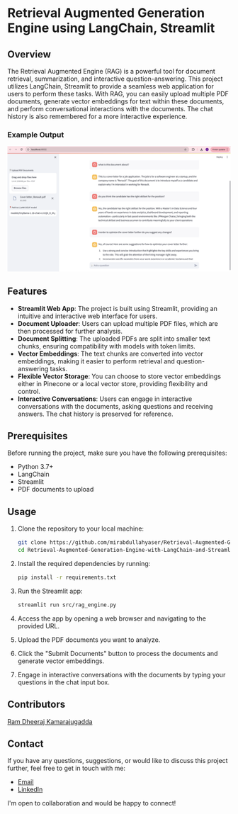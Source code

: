 # Retrieval Augmented Generation Engine using LangChain, Streamlit


## Overview

The Retrieval Augmented Engine (RAG) is a powerful tool for document retrieval, summarization, and interactive question-answering. This project utilizes LangChain, Streamlit to provide a seamless web application for users to perform these tasks. With RAG, you can easily upload multiple PDF documents, generate vector embeddings for text within these documents, and perform conversational interactions with the documents. The chat history is also remembered for a more interactive experience.


### Example Output

![Screenshot of the app](screenshots/chatbot_conversation.png)

## Features

- **Streamlit Web App**: The project is built using Streamlit, providing an intuitive and interactive web interface for users.
- **Document Uploader**: Users can upload multiple PDF files, which are then processed for further analysis.
- **Document Splitting**: The uploaded PDFs are split into smaller text chunks, ensuring compatibility with models with token limits.
- **Vector Embeddings**: The text chunks are converted into vector embeddings, making it easier to perform retrieval and question-answering tasks.
- **Flexible Vector Storage**: You can choose to store vector embeddings either in Pinecone or a local vector store, providing flexibility and control.
- **Interactive Conversations**: Users can engage in interactive conversations with the documents, asking questions and receiving answers. The chat history is preserved for reference.


## Prerequisites

Before running the project, make sure you have the following prerequisites:

- Python 3.7+
- LangChain
- Streamlit
- PDF documents to upload

## Usage

1. Clone the repository to your local machine:

   ```bash
   git clone https://github.com/mirabdullahyaser/Retrieval-Augmented-Generation-Engine-with-LangChain-and-Streamlit.git
   cd Retrieval-Augmented-Generation-Engine-with-LangChain-and-Streamlit
   ```

2. Install the required dependencies by running:
   ```bash
   pip install -r requirements.txt
   ```

3. Run the Streamlit app:
   ```bash
   streamlit run src/rag_engine.py
   ```

4. Access the app by opening a web browser and navigating to the provided URL.

5. Upload the PDF documents you want to analyze.

6. Click the "Submit Documents" button to process the documents and generate vector embeddings.

7. Engage in interactive conversations with the documents by typing your questions in the chat input box.

## Contributors

[Ram Dheeraj Kamarajugadda ](https://github.com/ramdheeraj33)

## Contact

If you have any questions, suggestions, or would like to discuss this project further, feel free to get in touch with me:

- [Email](mailto:ramdheerajk0310@gmail.com)
- [LinkedIn](https://linkedin.com/in/ram-dheeraj/)

I'm open to collaboration and would be happy to connect!